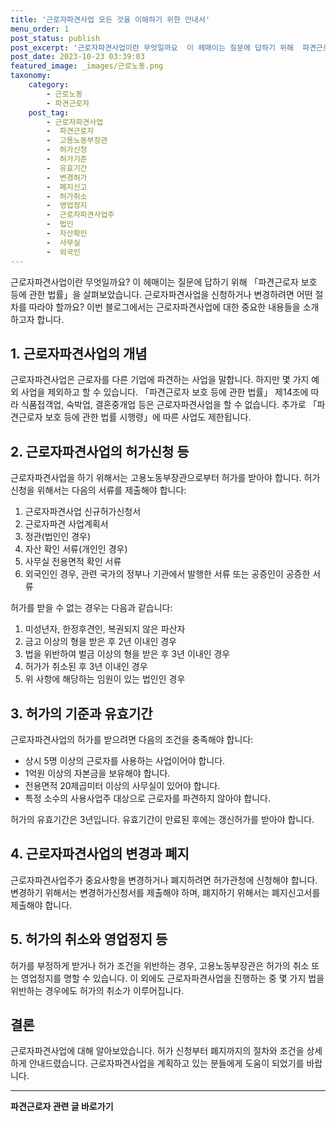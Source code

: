 ```yaml
---
title: '근로자파견사업 모든 것을 이해하기 위한 안내서'
menu_order: 1
post_status: publish
post_excerpt: '근로자파견사업이란 무엇일까요  이 헤매이는 질문에 답하기 위해  파견근로자 보호 등에 관한 법률 을 살펴보았습니다. 근로자파견사업을 신청하거나 변경하려면 어떤 절차를 따라야 할까요  이번 블로그에서는 근로자파견사업에 대한 중요한 내용들을 소개하고자 합니다.'
post_date: 2023-10-23 03:39:03
featured_image: _images/근로노동.png
taxonomy:
    category:
        - 근로노동
        - 파견근로자
    post_tag:
        - 근로자파견사업
        -  파견근로자
        -  고용노동부장관
        -  허가신청
        -  허가기준
        -  유효기간
        -  변경허가
        -  폐지신고
        -  허가취소
        -  영업정지
        -  근로자파견사업주
        -  법인
        -  자산확인
        -  사무실
        -  외국인
---
```



근로자파견사업이란 무엇일까요? 이 헤매이는 질문에 답하기 위해 「파견근로자 보호 등에 관한 법률」을 살펴보았습니다. 근로자파견사업을 신청하거나 변경하려면 어떤 절차를 따라야 할까요? 이번 블로그에서는 근로자파견사업에 대한 중요한 내용들을 소개하고자 합니다.

## 1. 근로자파견사업의 개념

근로자파견사업은 근로자를 다른 기업에 파견하는 사업을 말합니다. 하지만 몇 가지 예외 사업을 제외하고 할 수 있습니다. 「파견근로자 보호 등에 관한 법률」 제14조에 따라 식품접객업, 숙박업, 결혼중개업 등은 근로자파견사업을 할 수 없습니다. 추가로 「파견근로자 보호 등에 관한 법률 시행령」에 따른 사업도 제한됩니다.

## 2. 근로자파견사업의 허가신청 등

근로자파견사업을 하기 위해서는 고용노동부장관으로부터 허가를 받아야 합니다. 허가신청을 위해서는 다음의 서류를 제출해야 합니다:
1. 근로자파견사업 신규허가신청서
2. 근로자파견 사업계획서
3. 정관(법인인 경우)
4. 자산 확인 서류(개인인 경우)
5. 사무실 전용면적 확인 서류
6. 외국인인 경우, 관련 국가의 정부나 기관에서 발행한 서류 또는 공증인이 공증한 서류

허가를 받을 수 없는 경우는 다음과 같습니다:
1. 미성년자, 한정후견인, 복권되지 않은 파산자
2. 금고 이상의 형을 받은 후 2년 이내인 경우
3. 법을 위반하여 벌금 이상의 형을 받은 후 3년 이내인 경우
4. 허가가 취소된 후 3년 이내인 경우
5. 위 사항에 해당하는 임원이 있는 법인인 경우

## 3. 허가의 기준과 유효기간

근로자파견사업의 허가를 받으려면 다음의 조건을 충족해야 합니다:
- 상시 5명 이상의 근로자를 사용하는 사업이어야 합니다.
- 1억원 이상의 자본금을 보유해야 합니다.
- 전용면적 20제곱미터 이상의 사무실이 있어야 합니다.
- 특정 소수의 사용사업주 대상으로 근로자를 파견하지 않아야 합니다.

허가의 유효기간은 3년입니다. 유효기간이 만료된 후에는 갱신허가를 받아야 합니다.

## 4. 근로자파견사업의 변경과 폐지

근로자파견사업주가 중요사항을 변경하거나 폐지하려면 허가관청에 신청해야 합니다. 변경하기 위해서는 변경허가신청서를 제출해야 하며, 폐지하기 위해서는 폐지신고서를 제출해야 합니다.

## 5. 허가의 취소와 영업정지 등

허가를 부정하게 받거나 허가 조건을 위반하는 경우, 고용노동부장관은 허가의 취소 또는 영업정지를 명할 수 있습니다. 이 외에도 근로자파견사업을 진행하는 중 몇 가지 법을 위반하는 경우에도 허가의 취소가 이루어집니다.

## 결론

근로자파견사업에 대해 알아보았습니다. 허가 신청부터 폐지까지의 절차와 조건을 상세하게 안내드렸습니다. 근로자파견사업을 계획하고 있는 분들에게 도움이 되었기를 바랍니다.


<!-- wp:separator -->
<hr class="wp-block-separator has-alpha-channel-opacity"/>
<!-- /wp:separator -->

<!-- wp:group {"backgroundColor":"base","layout":{"type":"constrained"}} -->
<div class="wp-block-group has-base-background-color has-background"><!-- wp:paragraph {"align":"center","fontSize":"medium"} -->
<p class="has-text-align-center has-large-font-size"><strong>파견근로자 관련 글 바로가기</strong></p>
<!-- /wp:paragraph -->


<!-- wp:latest-posts {"categories":[{"id":12664,"count":19,"description":"","link":"https://uknowlaw.com/category/%ed%8c%8c%ea%b2%ac%ea%b7%bc%eb%a1%9c%ec%9e%90/","name":"파견근로자","slug":"파견근로자","taxonomy":"category","parent":0,"meta":[],"_links":{"self":[{"href":"https://uknowlaw.com/wp-json/wp/v2/categories/12664"}],"collection":[{"href":"https://uknowlaw.com/wp-json/wp/v2/categories"}],"about":[{"href":"https://uknowlaw.com/wp-json/wp/v2/taxonomies/category"}],"wp:post_type":[{"href":"https://uknowlaw.com/wp-json/wp/v2/posts?categories=12664"}],"curies":[{"name":"wp","href":"https://api.w.org/{rel}","templated":true}]}}],"postsToShow":100,"excerptLength":28,"postLayout":"grid","columns":2,"featuredImageAlign":"left","featuredImageSizeSlug":"large","fontSize":18px} /--></div>
<!-- /wp:group -->